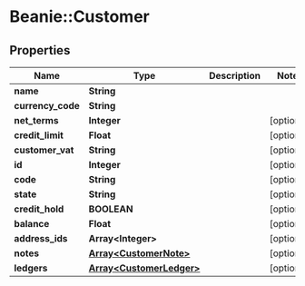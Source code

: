 # Beanie::Customer

## Properties
Name | Type | Description | Notes
------------ | ------------- | ------------- | -------------
**name** | **String** |  | 
**currency_code** | **String** |  | 
**net_terms** | **Integer** |  | [optional] 
**credit_limit** | **Float** |  | [optional] 
**customer_vat** | **String** |  | [optional] 
**id** | **Integer** |  | [optional] 
**code** | **String** |  | [optional] 
**state** | **String** |  | [optional] 
**credit_hold** | **BOOLEAN** |  | [optional] 
**balance** | **Float** |  | [optional] 
**address_ids** | **Array&lt;Integer&gt;** |  | [optional] 
**notes** | [**Array&lt;CustomerNote&gt;**](CustomerNote.md) |  | [optional] 
**ledgers** | [**Array&lt;CustomerLedger&gt;**](CustomerLedger.md) |  | [optional] 



